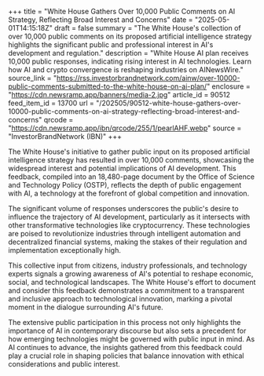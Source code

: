 +++
title = "White House Gathers Over 10,000 Public Comments on AI Strategy, Reflecting Broad Interest and Concerns"
date = "2025-05-01T14:15:18Z"
draft = false
summary = "The White House's collection of over 10,000 public comments on its proposed artificial intelligence strategy highlights the significant public and professional interest in AI's development and regulation."
description = "White House AI plan receives 10,000 public responses, indicating rising interest in AI technologies. Learn how AI and crypto convergence is reshaping industries on AINewsWire."
source_link = "https://rss.investorbrandnetwork.com/ainw/over-10000-public-comments-submitted-to-the-white-house-on-ai-plan/"
enclosure = "https://cdn.newsramp.app/banners/media-2.jpg"
article_id = 90512
feed_item_id = 13700
url = "/202505/90512-white-house-gathers-over-10000-public-comments-on-ai-strategy-reflecting-broad-interest-and-concerns"
qrcode = "https://cdn.newsramp.app/ibn/qrcode/255/1/pearlAHF.webp"
source = "InvestorBrandNetwork (IBN)"
+++

<p>The White House's initiative to gather public input on its proposed artificial intelligence strategy has resulted in over 10,000 comments, showcasing the widespread interest and potential implications of AI development. This feedback, compiled into an 18,480-page document by the Office of Science and Technology Policy (OSTP), reflects the depth of public engagement with AI, a technology at the forefront of global competition and innovation.</p><p>The significant volume of responses underscores the public's desire to influence the trajectory of AI development, particularly as it intersects with other transformative technologies like cryptocurrency. These technologies are poised to revolutionize industries through intelligent automation and decentralized financial systems, making the stakes of their regulation and implementation exceptionally high.</p><p>This collective input from citizens, industry professionals, and technology experts signals a growing awareness of AI's potential to reshape economic, social, and technological landscapes. The White House's effort to document and consider this feedback demonstrates a commitment to a transparent and inclusive approach to technological innovation, marking a pivotal moment in the dialogue surrounding AI's future.</p><p>The extensive public participation in this process not only highlights the importance of AI in contemporary discourse but also sets a precedent for how emerging technologies might be governed with public input in mind. As AI continues to advance, the insights gathered from this feedback could play a crucial role in shaping policies that balance innovation with ethical considerations and public interest.</p>